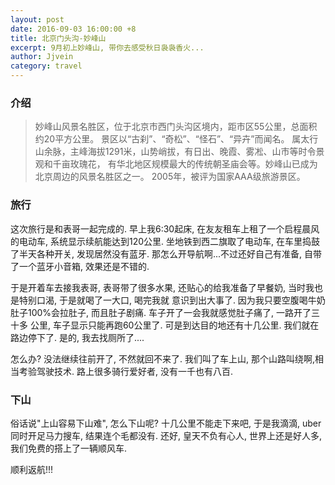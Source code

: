 ```yaml
---
layout: post
date: 2016-09-03 16:00:00 +8
title: 北京门头沟-妙峰山
excerpt: 9月初上妙峰山, 带你去感受秋日袅袅香火...
author: Jjvein
category: travel
---
```


### 介绍

> 妙峰山风景名胜区，位于北京市西门头沟区境内，距市区55公里，总面积约20平方公里。
景区以“古刹”、“奇松”、“怪石”、“异卉”而闻名。
属太行山余脉，主峰海拔1291米，山势峭拔，有日出、晚霞、雾凇、山市等时令景观和千亩玫瑰花，
有华北地区规模最大的传统朝圣庙会等。妙峰山已成为北京周边的风景名胜区之一。
2005年，被评为国家AAA级旅游景区。

### 旅行

这次旅行是和表哥一起完成的. 早上我6:30起床, 在友友租车上租了一个启程晨风的电动车, 系统显示续航能达到120公里.
坐地铁到西二旗取了电动车, 在车里捣鼓了半天各种开关, 发现居然没有蓝牙. 那怎么开导航啊...不过还好自己有准备,
自带了一个蓝牙小音箱, 效果还是不错的.

于是开着车去接我表哥, 表哥带了很多水果, 还贴心的给我准备了早餐奶, 当时我也是特别口渴, 于是就喝了一大口, 喝完我就
意识到出大事了. 因为我只要空腹喝牛奶肚子100%会拉肚子, 而且肚子剧痛. 车子开了一会我就感觉肚子痛了, 一路开了三十多
公里, 车子显示只能再跑60公里了. 可是到达目的地还有十几公里. 我们就在路边停下了. 是的, 我去找厕所了....

怎么办? 没法继续往前开了, 不然就回不来了. 我们叫了车上山, 那个山路叫绕啊,相当考验驾驶技术.
路上很多骑行爱好者, 没有一千也有八百.

### 下山
俗话说"上山容易下山难", 怎么下山呢? 十几公里不能走下来吧, 于是我滴滴, uber同时开足马力搜车, 结果连个毛都没有.
还好, 皇天不负有心人, 世界上还是好人多, 我们免费的搭上了一辆顺风车.

顺利返航!!!

